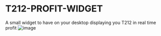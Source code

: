 # T212-PROFIT-WIDGET
A small widget to have on your desktop displaying you T212 in real time profit
![image](https://github.com/C0MPL3Xscs/T212-PROFIT-WIDGET/assets/82287232/70e6e709-fb04-42dc-aa23-5282e8bb52fd)
